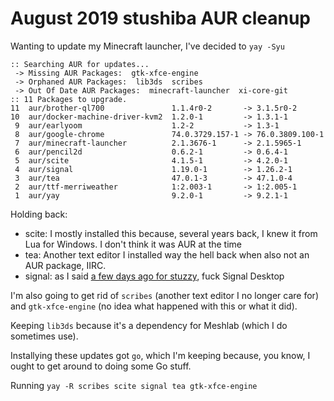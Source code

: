 # August 2019 stushiba AUR cleanup

Wanting to update my Minecraft launcher, I've decided to `yay -Syu`

```
:: Searching AUR for updates...
 -> Missing AUR Packages:  gtk-xfce-engine
 -> Orphaned AUR Packages:  lib3ds  scribes
 -> Out Of Date AUR Packages:  minecraft-launcher  xi-core-git
:: 11 Packages to upgrade.
11  aur/brother-ql700               1.1.4r0-2       -> 3.1.5r0-2
10  aur/docker-machine-driver-kvm2  1.2.0-1         -> 1.3.1-1
 9  aur/earlyoom                    1.2-2           -> 1.3-1
 8  aur/google-chrome               74.0.3729.157-1 -> 76.0.3809.100-1
 7  aur/minecraft-launcher          2.1.3676-1      -> 2.1.5965-1
 6  aur/pencil2d                    0.6.2-1         -> 0.6.4-1
 5  aur/scite                       4.1.5-1         -> 4.2.0-1
 4  aur/signal                      1.19.0-1        -> 1.26.2-1
 3  aur/tea                         47.0.1-3        -> 47.1.0-4
 2  aur/ttf-merriweather            1:2.003-1       -> 1:2.005-1
 1  aur/yay                         9.2.0-1         -> 9.2.1-1
```

Holding back:

- scite: I mostly installed this because, several years back, I knew it from Lua for Windows. I don't think it was AUR at the time
- tea: Another text editor I installed way the hell back when also not an AUR package, IIRC.
- signal: as I said [a few days ago for stuzzy](c3q4x-zwgbz-4xax0-npy3h-6hhw9), fuck Signal Desktop

I'm also going to get rid of `scribes` (another text editor I no longer care for) and `gtk-xfce-engine` (no idea what happened with this or what it did).

Keeping `lib3ds` because it's a dependency for Meshlab (which I do sometimes use).

Installying these updates got `go`, which I'm keeping because, you know, I ought to get around to doing some Go stuff.

Running `yay -R scribes scite signal tea gtk-xfce-engine`
